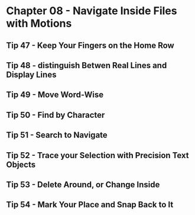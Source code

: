# Chapter 08 - Navigate Inside Files with Motions

## Tip 47 - Keep Your Fingers on the Home Row


## Tip 48 - distinguish Betwen Real Lines and Display Lines


## Tip 49 - Move Word-Wise


## Tip 50 - Find by Character


## Tip 51 - Search to Navigate

## Tip 52 - Trace your Selection with Precision Text Objects

## Tip 53 - Delete Around, or Change Inside

## Tip 54 - Mark Your Place and Snap Back to It
